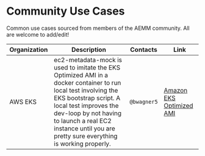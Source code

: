 # Community Use Cases

Common use cases sourced from members of the AEMM community. All are welcome to add/edit!

| Organization | Description | Contacts | Link |
| --- | --- | --- | --- |
| AWS EKS | ec2-metadata-mock is used to imitate the EKS Optimized AMI in a docker container to run local test involving the EKS bootstrap script. A local test improves the dev-loop by not having to launch a real EC2 instance until you are pretty sure everything is working properly. | `@bwagner5` | [Amazon EKS Optimized AMI](https://github.com/awslabs/amazon-eks-ami) |
